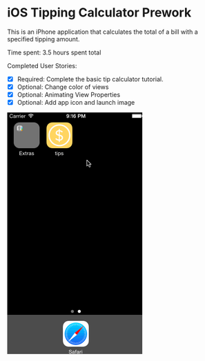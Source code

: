# iOS Tipping Calculator Prework

This is an iPhone application that calculates the total of a bill with a
specified tipping amount.

Time spent: 3.5 hours spent total

Completed User Stories:

- [x] Required: Complete the basic tip calculator tutorial.
- [x] Optional: Change color of views
- [x] Optional: Animating View Properties
- [x] Optional: Add app icon and launch image

![Video Walkthrough](prework-example.gif)
